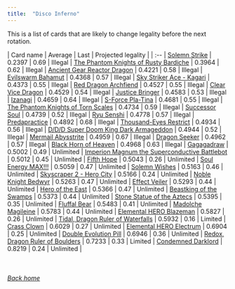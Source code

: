```yaml
---
title:  "Disco Inferno"
---
```


This is a list of cards that are likely to change legality before the next rotation.

| Card name | Average | Last | Projected legality |
| :-- |
[Solemn Strike](https://db.ygoprodeck.com/card/?search=Solemn%20Strike) | 0.2397 | 0.69 | Illegal |
[The Phantom Knights of Rusty Bardiche](https://db.ygoprodeck.com/card/?search=The%20Phantom%20Knights%20of%20Rusty%20Bardiche) | 0.3964 | 0.62 | Illegal |
[Ancient Gear Reactor Dragon](https://db.ygoprodeck.com/card/?search=Ancient%20Gear%20Reactor%20Dragon) | 0.4221 | 0.58 | Illegal |
[Evilswarm Bahamut](https://db.ygoprodeck.com/card/?search=Evilswarm%20Bahamut) | 0.4368 | 0.57 | Illegal |
[Sky Striker Ace - Kagari](https://db.ygoprodeck.com/card/?search=Sky%20Striker%20Ace%20-%20Kagari) | 0.4373 | 0.55 | Illegal |
[Red Dragon Archfiend](https://db.ygoprodeck.com/card/?search=Red%20Dragon%20Archfiend) | 0.4527 | 0.55 | Illegal |
[Clear Vice Dragon](https://db.ygoprodeck.com/card/?search=Clear%20Vice%20Dragon) | 0.4529 | 0.54 | Illegal |
[Justice Bringer](https://db.ygoprodeck.com/card/?search=Justice%20Bringer) | 0.4583 | 0.53 | Illegal |
[Izanagi](https://db.ygoprodeck.com/card/?search=Izanagi) | 0.4659 | 0.64 | Illegal |
[S-Force Pla-Tina](https://db.ygoprodeck.com/card/?search=S-Force%20Pla-Tina) | 0.4681 | 0.55 | Illegal |
[The Phantom Knights of Torn Scales](https://db.ygoprodeck.com/card/?search=The%20Phantom%20Knights%20of%20Torn%20Scales) | 0.4734 | 0.59 | Illegal |
[Successor Soul](https://db.ygoprodeck.com/card/?search=Successor%20Soul) | 0.4739 | 0.52 | Illegal |
[Ryu Senshi](https://db.ygoprodeck.com/card/?search=Ryu%20Senshi) | 0.4778 | 0.57 | Illegal |
[Predapractice](https://db.ygoprodeck.com/card/?search=Predapractice) | 0.4892 | 0.68 | Illegal |
[Thousand-Eyes Restrict](https://db.ygoprodeck.com/card/?search=Thousand-Eyes%20Restrict) | 0.4934 | 0.56 | Illegal |
[D/D/D Super Doom King Dark Armageddon](https://db.ygoprodeck.com/card/?search=D/D/D%20Super%20Doom%20King%20Dark%20Armageddon) | 0.4944 | 0.52 | Illegal |
[Mermail Abysstrite](https://db.ygoprodeck.com/card/?search=Mermail%20Abysstrite) | 0.4959 | 0.67 | Illegal |
[Dragon Seeker](https://db.ygoprodeck.com/card/?search=Dragon%20Seeker) | 0.4962 | 0.57 | Illegal |
[Black Horn of Heaven](https://db.ygoprodeck.com/card/?search=Black%20Horn%20of%20Heaven) | 0.4968 | 0.63 | Illegal |
[Gagagadraw](https://db.ygoprodeck.com/card/?search=Gagagadraw) | 0.5002 | 0.49 | Unlimited |
[Imperion Magnum the Superconductive Battlebot](https://db.ygoprodeck.com/card/?search=Imperion%20Magnum%20the%20Superconductive%20Battlebot) | 0.5012 | 0.45 | Unlimited |
[Fifth Hope](https://db.ygoprodeck.com/card/?search=Fifth%20Hope) | 0.5043 | 0.26 | Unlimited |
[Soul Energy MAX!!!](https://db.ygoprodeck.com/card/?search=Soul%20Energy%20MAX!!!) | 0.5059 | 0.47 | Unlimited |
[Solemn Wishes](https://db.ygoprodeck.com/card/?search=Solemn%20Wishes) | 0.5163 | 0.46 | Unlimited |
[Skyscraper 2 - Hero City](https://db.ygoprodeck.com/card/?search=Skyscraper%202%20-%20Hero%20City) | 0.5166 | 0.24 | Unlimited |
[Noble Knight Bedwyr](https://db.ygoprodeck.com/card/?search=Noble%20Knight%20Bedwyr) | 0.5263 | 0.47 | Unlimited |
[Effect Veiler](https://db.ygoprodeck.com/card/?search=Effect%20Veiler) | 0.5293 | 0.44 | Unlimited |
[Hero of the East](https://db.ygoprodeck.com/card/?search=Hero%20of%20the%20East) | 0.5366 | 0.47 | Unlimited |
[Beastking of the Swamps](https://db.ygoprodeck.com/card/?search=Beastking%20of%20the%20Swamps) | 0.5373 | 0.44 | Unlimited |
[Stone Statue of the Aztecs](https://db.ygoprodeck.com/card/?search=Stone%20Statue%20of%20the%20Aztecs) | 0.5395 | 0.35 | Unlimited |
[Fluffal Bear](https://db.ygoprodeck.com/card/?search=Fluffal%20Bear) | 0.5483 | 0.41 | Unlimited |
[Madolche Magileine](https://db.ygoprodeck.com/card/?search=Madolche%20Magileine) | 0.5783 | 0.44 | Unlimited |
[Elemental HERO Blazeman](https://db.ygoprodeck.com/card/?search=Elemental%20HERO%20Blazeman) | 0.5827 | 0.26 | Unlimited |
[Tidal, Dragon Ruler of Waterfalls](https://db.ygoprodeck.com/card/?search=Tidal,%20Dragon%20Ruler%20of%20Waterfalls) | 0.5932 | 0.16 | Limited |
[Crass Clown](https://db.ygoprodeck.com/card/?search=Crass%20Clown) | 0.6029 | 0.27 | Unlimited |
[Elemental HERO Electrum](https://db.ygoprodeck.com/card/?search=Elemental%20HERO%20Electrum) | 0.6904 | 0.25 | Unlimited |
[Double Evolution Pill](https://db.ygoprodeck.com/card/?search=Double%20Evolution%20Pill) | 0.6946 | 0.36 | Unlimited |
[Redox, Dragon Ruler of Boulders](https://db.ygoprodeck.com/card/?search=Redox,%20Dragon%20Ruler%20of%20Boulders) | 0.7233 | 0.33 | Limited |
[Condemned Darklord](https://db.ygoprodeck.com/card/?search=Condemned%20Darklord) | 0.8219 | 0.24 | Unlimited |

<br>

###### [Back home](index)